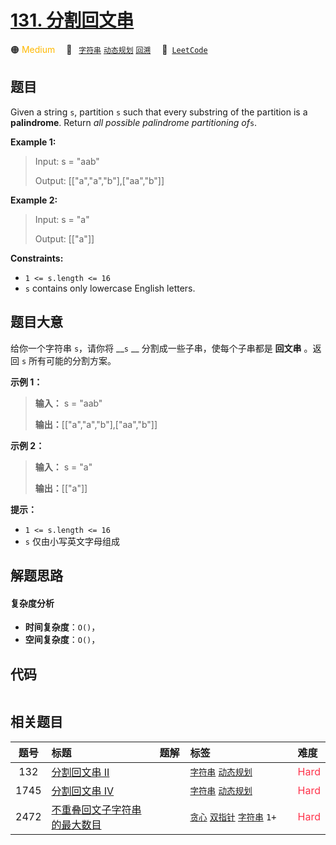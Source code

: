 # [131. 分割回文串](https://leetcode.com/problems/palindrome-partitioning)

🟠 <font color=#ffb800>Medium</font>&emsp; 🔖&ensp; [`字符串`](/tag/string.md) [`动态规划`](/tag/dynamic-programming.md) [`回溯`](/tag/backtracking.md)&emsp; 🔗&ensp;[`LeetCode`](https://leetcode.com/problems/palindrome-partitioning)

## 题目

Given a string `s`, partition `s` such that every substring of the partition
is a **palindrome**. Return _all possible palindrome partitioning of_`s`.



**Example 1:**

> Input: s = "aab"
> 
> Output: [["a","a","b"],["aa","b"]]

**Example 2:**

> Input: s = "a"
> 
> Output: [["a"]]

**Constraints:**

  * `1 <= s.length <= 16`
  * `s` contains only lowercase English letters.


## 题目大意

给你一个字符串 `s`，请你将 __`s` __ 分割成一些子串，使每个子串都是 **回文串** 。返回 `s` 所有可能的分割方案。



**示例 1：**

> 
> 
> 
> 
> 
> **输入：** s = "aab"
> 
> **输出：**[["a","a","b"],["aa","b"]]
> 
> 

**示例 2：**

> 
> 
> 
> 
> 
> **输入：** s = "a"
> 
> **输出：**[["a"]]
> 
> 



**提示：**

  * `1 <= s.length <= 16`
  * `s` 仅由小写英文字母组成


## 解题思路

#### 复杂度分析

- **时间复杂度**：`O()`，
- **空间复杂度**：`O()`，

## 代码

```javascript

```

## 相关题目

<!-- prettier-ignore -->
| 题号 | 标题 | 题解 | 标签 | 难度 |
| :------: | :------ | :------: | :------ | :------ |
| 132 | [分割回文串 II](https://leetcode.com/problems/palindrome-partitioning-ii) |  |  [`字符串`](/tag/string.md) [`动态规划`](/tag/dynamic-programming.md) | <font color=#ff334b>Hard</font> |
| 1745 | [分割回文串 IV](https://leetcode.com/problems/palindrome-partitioning-iv) |  |  [`字符串`](/tag/string.md) [`动态规划`](/tag/dynamic-programming.md) | <font color=#ff334b>Hard</font> |
| 2472 | [不重叠回文子字符串的最大数目](https://leetcode.com/problems/maximum-number-of-non-overlapping-palindrome-substrings) |  |  [`贪心`](/tag/greedy.md) [`双指针`](/tag/two-pointers.md) [`字符串`](/tag/string.md) `1+` | <font color=#ff334b>Hard</font> |

<style>
.blue {
    background-color: #096dd9;
    padding: 0.25rem 0.5rem;
    margin: 0;
    font-size: 0.85em;
    border-radius: 3px;
    color: white;
    font-weight: 500;
}
table th:first-of-type { width: 10%; }
table th:nth-of-type(2) { width: 35%; }
table th:nth-of-type(3) { width: 10%; }
table th:nth-of-type(4) { width: 35%; }
table th:nth-of-type(5) { width: 10%; }
</style>
